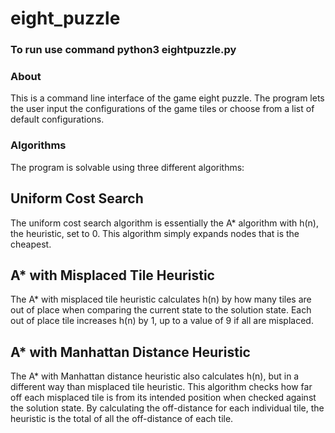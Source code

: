 # eight_puzzle

### To run use command python3 eightpuzzle.py

### About
This is a command line interface of the game eight puzzle. The program lets the user input the configurations of the game tiles or choose from a list of default configurations. 

### Algorithms
The program is solvable using three different algorithms:

## Uniform Cost Search
The uniform cost search algorithm is essentially the A* algorithm with h(n), the heuristic, set to 0. This algorithm simply expands nodes that is the cheapest.

## A* with Misplaced Tile Heuristic
The A* with misplaced tile heuristic calculates h(n) by how many tiles are out of place when comparing the current state to the solution state. Each out of place tile increases h(n) by 1, up to a value of 9 if all are misplaced. 

## A* with Manhattan Distance Heuristic
The A* with Manhattan distance heuristic also calculates h(n), but in a different way than misplaced tile heuristic. This algorithm checks how far off each misplaced tile is from its intended position when checked against the solution state. By calculating the off-distance for each individual tile, the heuristic is the total of all the off-distance of each tile.
